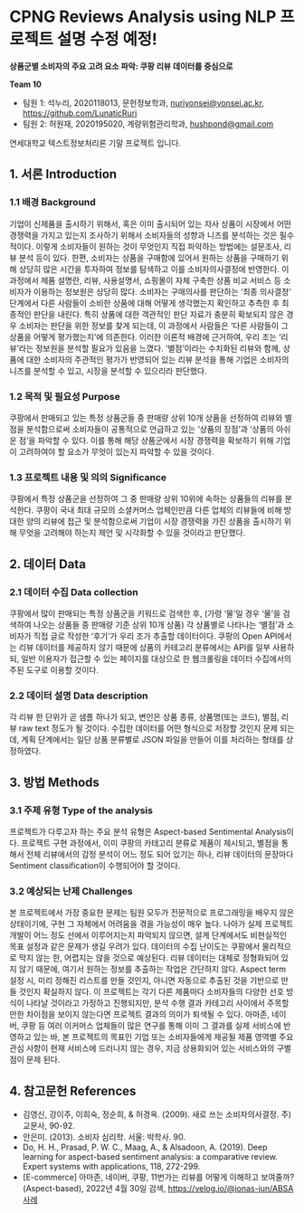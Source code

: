 CPNG Reviews Analysis using NLP
프로젝트 설명 수정 예정!
======================
**상품군별 소비자의 주요 고려 요소 파악: 쿠팡 리뷰 데이터를 중심으로**

**Team 10**
- 팀원 1: 석누리, 2020118013, 문헌정보학과, nuriyonsei@yonsei.ac.kr, https://github.com/LunaticRuri
- 팀원 2: 허원재, 2020195020, 계량위험관리학과, hushpond@gmail.com

연세대학교 텍스트정보처리론 기말 프로젝트 입니다.

## 1. 서론 Introduction
### 1.1 배경 Background
기업이 신제품을 출시하기 위해서, 혹은 이미 출시되어 있는 자사 상품이 시장에서 어떤 경쟁력을 가지고 있는지 조사하기 위해서 소비자들의 성향과 니즈를 분석하는 것은 필수적이다. 이렇게 소비자들이 원하는 것이 무엇인지 직접 파악하는 방법에는 설문조사, 리뷰 분석 등이 있다. 
한편, 소비자는 상품을 구매함에 있어서 원하는 상품을 구매하기 위해 상당히 많은 시간을 투자하여 정보를 탐색하고 이를 소비자의사결정에 반영한다. 이 과정에서 제품 설명란, 리뷰, 사용설명서, 쇼핑몰이 자체 구축한 상품 비교 서비스 등 소비자가 이용하는 정보원은 상당히 많다. 
소비자는 구매의사를 판단하는 ‘최종 의사결정’ 단계에서 다른 사람들이 소비한 상품에 대해 어떻게 생각했는지 확인하고 추측한 후 최종적인 판단을 내린다. 특히 상품에 대한 객관적인 판단 자료가 충분히 확보되지 않은 경우 소비자는 판단을 위한 정보를 찾게 되는데, 이 과정에서 사람들은 ‘다른 사람들이 그 상품을 어떻게 평가했는지’에 의존한다. 이러한 이론적 배경에 근거하여, 우리 조는 ‘리뷰’라는 정보원을 분석할 필요가 있음을 느꼈다. ‘별점’이라는 수치화된 리뷰와 함께, 상품에 대한 소비자의 주관적인 평가가 반영되어 있는 리뷰 분석을 통해 기업은 소비자의 니즈를 분석할 수 있고, 시장을 분석할 수 있으리라 판단했다.

### 1.2 목적 및 필요성 Purpose
쿠팡에서 판매되고 있는 특정 상품군들 중 판매량 상위 10개 상품을 선정하여 리뷰와 별점을 분석함으로써 소비자들이 공통적으로 언급하고 있는 ‘상품의 장점’과 ‘상품의 아쉬운 점’을 파악할 수 있다. 이를 통해 해당 상품군에서 시장 경쟁력을 확보하기 위해 기업이 고려하여야 할 요소가 무엇이 있는지 파악할 수 있을 것이다. 

### 1.3 프로젝트 내용 및 의의 Significance
쿠팡에서 특정 상품군을 선정하여 그 중 판매량 상위 10위에 속하는 상품들의 리뷰를 분석한다. 쿠팡이 국내 최대 규모의 소셜커머스 업체인만큼 다른 업체의 리뷰들에 비해 방대한 양의 리뷰에 접근 및 분석함으로써 기업이 시장 경쟁력을 가진 상품을 출시하기 위해 무엇을 고려해야 하는지 제언 및 시각화할 수 있을 것이라고 판단했다.

## 2. 데이터 Data
### 2.1 데이터 수집 Data collection
쿠팡에서 많이 판매되는 특정 상품군을 키워드로 검색한 후, (가령 ‘물’일 경우 ‘물’을 검색하여 나오는 상품들 중 판매량 기준 상위 10개 상품) 각 상품별로 나타나는 ‘별점’과 소비자가 직접 글로 작성한 ‘후기’가 우리 조가 추출할 데이터이다. 쿠팡의 Open API에서는 리뷰 데이터를 제공하지 않기 때문에 상품의 카테고리 분류에서는 API를 일부 사용하되, 일반 이용자가 접근할 수 있는 페이지를 대상으로 한 웹크롤링을 데이터 수집에서의 주된 도구로 이용할 것이다.
### 2.2 데이터 설명 Data description
각 리뷰 한 단위가 곧 샘플 하나가 되고, 변인은 상품 종류, 상품명(또는 코드), 별점, 리뷰 raw text 정도가 될 것이다. 수집한 데이터를 어떤 형식으로 저장할 것인지 문제 되는데, 계획 단계에서는 일단 상품 분류별로 JSON 파일을 만들어 이를 처리하는 형태를 상정하였다.

## 3. 방법 Methods
### 3.1 주제 유형 Type of the analysis
프로젝트가 다루고자 하는 주요 분석 유형은 Aspect-based Sentimental Analysis이다. 프로젝트 구현 과정에서, 이미 쿠팡의 카테고리 분류로 제품이 제시되고, 별점을 통해서 전체 리뷰에서의 감정 분석이 어느 정도 되어 있기는 하나, 리뷰 데이터의 문장마다 Sentiment classification이 수행되어야 할 것이다.

### 3.2 예상되는 난제 Challenges
본 프로젝트에서 가장 중요한 문제는 팀원 모두가 전문적으로 프로그래밍을 배우지 않은 상태이기에, 구현 그 자체에서 어려움을 겪을 가능성이 매우 높다. 나아가 실제 프로젝트 개발이 어느 정도 선에서 이루어지는지 파악되지 않으면, 설계 단계에서도 비현실적인 목표 설정과 같은 문제가 생길 우려가 있다.
데이터의 수집 난이도는 쿠팡에서 물리적으로 막지 않는 한, 어렵지는 않을 것으로 예상된다. 리뷰 데이터는 대체로 정형화되어 있지 않기 때문에, 여기서 원하는 정보를 추출하는 작업은 간단하지 않다. Aspect term 설정 시, 미리 정해진 리스트를 만들 것인지, 아니면 자동으로 추출된 것을 기반으로 만들 것인지 확실하지 않다.
이 프로젝트는 각기 다른 제품마다 소비자들의 다양한 선호 방식이 나타날 것이라고 가정하고 진행되지만, 분석 수행 결과 카테고리 사이에서 주목할 만한 차이점을 보이지 않는다면 프로젝트 결과의 의미가 퇴색될 수 있다. 아마존, 네이버, 쿠팡 등 여러 이커머스 업체들이 많은 연구를 통해 이미 그 결과를 실제 서비스에 반영하고 있는 바, 본 프로젝트의 목표인 기업 또는 소비자들에게 제공될 제품 영역별 주요 관심 사항이 현재 서비스에 드러나지 않는 경우, 지금 상용화되어 있는 서비스와의 구별점이 문제 된다.

## 4. 참고문헌 References
- 김영신, 강이주, 이희숙, 정순희, & 허경옥. (2009). 새로 쓰는 소비자의사결정. 주) 교문사, 90-92.
- 안은미. (2013). 소비자 심리학. 서울: 박학사. 90. 
- Do, H. H., Prasad, P. W. C., Maag, A., & Alsadoon, A. (2019). Deep learning for aspect-based sentiment analysis: a comparative review. Expert systems with applications, 118, 272-299.
- [E-commerce] 아마존, 네이버, 쿠팡, 11번가는 리뷰를 어떻게 이해하고 보여줄까? (Aspect-based), 2022년 4월 30일 검색, https://velog.io/@jonas-jun/ABSA사례
